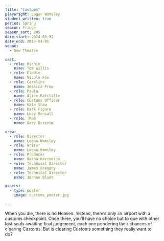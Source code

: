 ```yaml
---
title: "Customs"
playwright: Logan Wamsley
student_written: true
period: Spring
season: Fringe
season_sort: 245
date_start: 2014-03-31
date_end: 2014-04-01
venue:
  - New Theatre

cast:
  - role: Richie
    name: Tom Willis
  - role: Elodie
    name: Nicola Fox
  - role: Caroline
    name: Jessica Prew
  - role: Paula
    name: Alice Ratcliffe
  - role: Customs Officer
    name: Kate Shaw
  - role: Dark Figure
    name: Lucy Bonsall
  - role: Thom
    name: Gary Berezin

crew:
  - role: Director
    name: Logan Wamsley
  - role: Writer
    name: Logan Wamsley
  - role: Producer
    name: Dasha Karzunina
  - role: Technical Director
    name: James Gregory
  - role: Technical Director
    name: Joanne Blunt

assets:
  - type: poster
    image: customs_poster.jpg

---
```


When you die, there is no Heaven. Instead, there’s only an airport with a customs checkpoint. Once there, you’ll have no choice but to que with other lost souls awaiting final judgement, each one pondering their chances of clearing Customs. But is clearing Customs something they really want to do?

